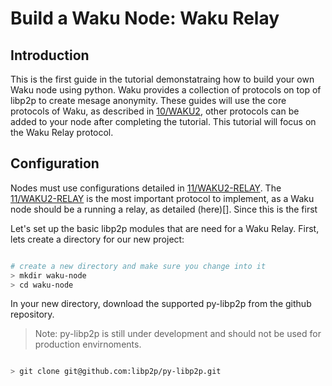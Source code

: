 # Build a Waku Node: Waku Relay

## Introduction

This is the first guide in the tutorial demonstatraing how to build your own Waku node using python. 
Waku provides a collection of protocols on top of libp2p to create mesage anonymity.
These guides will use the core protocols of Waku, as described in [10/WAKU2](https://rfc.vac.dev/spec/10/), 
other protocols can be added to your node after completing the tutorial.
This tutorial will focus on the Waku Relay protocol.

## Configuration

Nodes must use configurations detailed in [11/WAKU2-RELAY](https://rfc.vac.dev/spec/11/).
The [11/WAKU2-RELAY](https://rfc.vac.dev/spec/11/) is the most important protocol to implement,
as a Waku node should be a running a relay, as detailed (here)[].
Since this is the first 

Let's set up the basic libp2p modules that are need for a Waku Relay. 
First, lets create a directory for our new project:

``` bash

# create a new directory and make sure you change into it
> mkdir waku-node
> cd waku-node

```
In your new directory, download the supported py-libp2p from the github repository.

> Note: py-libp2p is still under development and should not be used for production envirnoments.

``` bash

> git clone git@github.com:libp2p/py-libp2p.git

```


